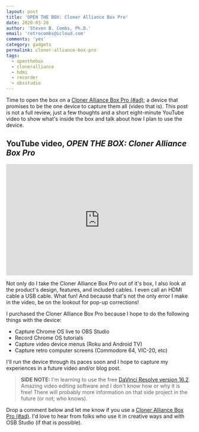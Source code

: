 ```yaml
---
layout: post
title: 'OPEN THE BOX: Cloner Alliance Box Pro'
date: 2020-03-28
author: 'Steven B. Combs, Ph.D.'
email: 'retrocombs@icloud.com'
comments: 'yes'
category: gadgets
permalink: cloner-alliance-box-pro
tags:
  - openthebox
  - cloneralliance
  - hdmi
  - recorder
  - obsstudio
---
```


Time to open the box on a [Cloner Alliance Box Pro (#ad)](https://amzn.to/2UMUOCd); a device that promises to be the one device to capture them all (video that is). This post is not a full review, just a few thoughts and a short eight-minute YouTube video to show what's inside the box and talk about how I plan to use the device.

## YouTube video, _OPEN THE BOX: Cloner Alliance Box Pro_

<div style="position:relative;padding-top:56.25%;">
  <p><iframe src="https://www.youtube.com/embed/hUhrYNQCODY" frameborder="0" allowfullscreen style="position:absolute;top:0;left:0;width:100%;height:100%;"></iframe></p>
</div>

Not only do I take the Cloner Alliance Box Pro out of it's box, I also look at the product's design, features, and included cables. I even call an HDMI cable a USB cable. What fun! And because that's not the only error I make in the video, be on the lookout for pop-up corrections!

I purchased the Cloner Alliance Box Pro because I hope to do the following things with the device:

* Capture Chrome OS live to OBS Studio
* Record Chrome OS tutorials
* Capture video device menus (Roku and Android TV)
* Capture retro computer screens (Commodore 64, VIC-20, etc)

I'll run the device through its paces soon and I hope to capture my experiences in a future video and/or blog post.

> **SIDE NOTE:** I'm learning to use the free [DaVinci Resolve version 16.2](https://www.blackmagicdesign.com/products/davinciresolve/). Amazing video editing software and I don't know how or why it is free! There will probably more information on that side project in the future (or not; who knows).

Drop a comment below and let me know if you use a [Cloner Alliance Box Pro (#ad)](https://amzn.to/2UMUOCd). I'd love to hear from folks who use it in creative ways and with OSB Studio (if that is possible).

